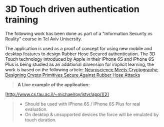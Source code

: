 3D Touch driven authentication training
===================


The following work has been done as part of a "Information Security vs Reality" course in Tel Aviv University.

The application is used as a proof of concept for using new mobile and desktop features to design Rubber Hose Secured authentication.
The 3D Touch technology introduced by Apple in their iPhone 6S and iPhone 6S Plus is being studied as an additional dimension for implicit learning, the work is based on the following article:
[Neuroscience Meets Cryptography: Designing Crypto Primitives Secure Against Rubber Hose Attacks][1]



> **A Live example of the application:**
> 
<i class="icon-link"></i> [http://www.cs.tau.ac.il/~michaelroy/istvr/app/][2]

> - Should be used with iPhone 6S / iPhone 6S Plus for real evaluation.
> - On desktop & unsupported devices the force will be emulated by touch duration.


[1]:https://www.usenix.org/system/files/conference/usenixsecurity12/sec12-final25.pdf
[2]:http://www.cs.tau.ac.il/~michaelroy/istvr/app/
